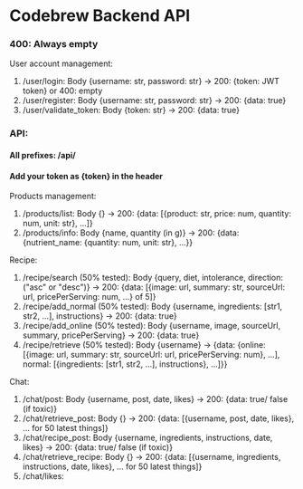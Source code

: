 # Codebrew Backend API
### 400: Always empty
User account management:
1. /user/login: Body {username: str, password: str} -> 200: {token: JWT token} or 400: empty
2. /user/register: Body {username: str, password: str} -> 200: {data: true}
3. /user/validate_token: Body {token: str} -> 200: {data: true}

### API:
#### All prefixes: /api/ 
#### Add your token as {token} in the header
Products management:
1. /products/list: Body {} -> 200: {data: [{product: str, price: num, quantity: num, unit: str}, ...]}
2. /products/info: Body {name, quantity (in g)} -> 200: {data: {nutrient_name: {quantity: num, unit: str}, ...}}

Recipe:
1. /recipe/search (50% tested): Body {query, diet, intolerance, direction: ("asc" or "desc")} -> 200: {data: [{image: url, summary: str, sourceUrl: url, pricePerServing: num, ...} of 5]}
2. /recipe/add_normal (50% tested): Body {username, ingredients: [str1, str2, ...], instructions} -> 200: {data: true}
3. /recipe/add_online (50% tested): Body {username, image, sourceUrl, summary, pricePerServing} -> 200: {data: true}
4. /recipe/retrieve (50% tested): Body {username} -> {data: {online: [{image: url, summary: str, sourceUrl: url, pricePerServing: num}, ...], normal: [{ingredients: [str1, str2, ...], instructions}, ...]}}

Chat:
1. /chat/post: Body {username, post, date, likes} -> 200: {data: true/ false (if toxic)}
2. /chat/retrieve_post: Body {} -> 200: {data: [{username, post, date, likes}, ... for 50 latest things]}
3. /chat/recipe_post: Body {username, ingredients, instructions, date, likes} -> 200: {data: true/ false (if toxic)}
4. /chat/retrieve_recipe: Body {} -> 200: {data: [{username, ingredients, instructions, date, likes}, ... for 50 latest things]}
5. /chat/likes:  